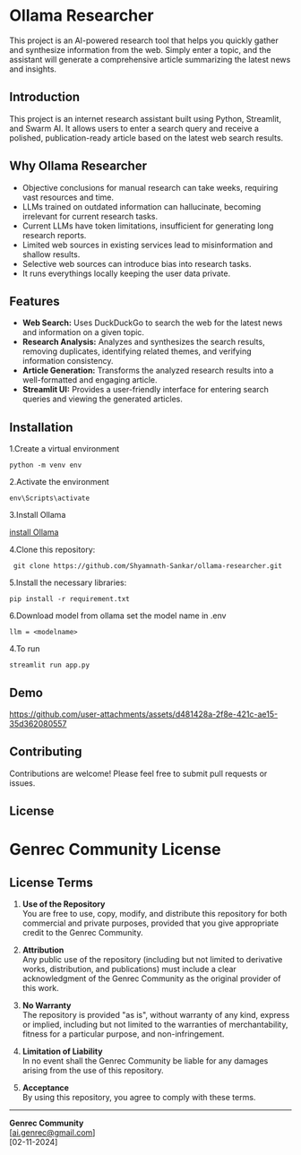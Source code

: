 # Ollama Researcher

This project is an AI-powered research tool that helps you quickly gather and synthesize information from the web. Simply enter a topic, and the assistant will generate a comprehensive article summarizing the latest news and insights.

  
## Introduction

This project is an internet research assistant built using Python, Streamlit, and Swarm AI. It allows users to enter a search query and receive a polished, publication-ready article based on the latest web search results.

## Why Ollama Researcher
  * Objective conclusions for manual research can take weeks, requiring vast resources and time.
  *  LLMs trained on outdated information can hallucinate, becoming irrelevant for current research tasks.
  * Current LLMs have token limitations, insufficient for generating long research reports.
  * Limited web sources in existing services lead to misinformation and shallow results.
  * Selective web sources can introduce bias into research tasks.
  * It runs everythings locally keeping the user data private.



## Features

* **Web Search:** Uses DuckDuckGo to search the web for the latest news and information on a given topic.
* **Research Analysis:** Analyzes and synthesizes the search results, removing duplicates, identifying related themes, and verifying information consistency.
* **Article Generation:** Transforms the analyzed research results into a well-formatted and engaging article.
* **Streamlit UI:** Provides a user-friendly interface for entering search queries and viewing the generated articles.


## Installation

1.Create a virtual environment
```
python -m venv env
```
2.Activate the environment
```
env\Scripts\activate
```
3.Install Ollama

[install Ollama](https://ollama.com/)

4.Clone this repository:
```
 git clone https://github.com/Shyamnath-Sankar/ollama-researcher.git
```
5.Install the necessary libraries:
```
pip install -r requirement.txt
```
6.Download model from ollama set the model name in .env
 ``` 
 llm = <modelname>
 ```
4.To run
```
streamlit run app.py
```

## Demo


https://github.com/user-attachments/assets/d481428a-2f8e-421c-ae15-35d362080557



## Contributing

Contributions are welcome! Please feel free to submit pull requests or issues.

## License

# Genrec Community License

## License Terms

1. **Use of the Repository**  
   You are free to use, copy, modify, and distribute this repository for both commercial and private purposes, provided that you give appropriate credit to the Genrec Community.

2. **Attribution**  
   Any public use of the repository (including but not limited to derivative works, distribution, and publications) must include a clear acknowledgment of the Genrec Community as the original provider of this work.

3. **No Warranty**  
   The repository is provided "as is", without warranty of any kind, express or implied, including but not limited to the warranties of merchantability, fitness for a particular purpose, and non-infringement.

4. **Limitation of Liability**  
   In no event shall the Genrec Community be liable for any damages arising from the use of this repository.

5. **Acceptance**  
   By using this repository, you agree to comply with these terms.

---

**Genrec Community**  
[ai.genrec@gmail.com]  
[02-11-2024]
